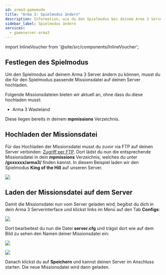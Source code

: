 ```yaml
---
id: arma3-gamemode
title: "Arma 3: Spielmodus ändern"
description: Information, wie du den Spielmodus bei deinem Arma 3 Server von ZAP-Hosting - ZAP-Hosting.com Dokumentation
sidebar_label: Spielmodus ändern
services:
  - gameserver-arma3
---
```


import InlineVoucher from '@site/src/components/InlineVoucher';

## Festlegen des Spielmodus

Um den Spielmodus auf deinem Arma 3 Server ändern zu können, musst du die für den Spielmodus passende Missionsdatei auf deinen Server hochladen.

Folgende Missionsdateien bieten wir aktuell an, ohne dass du diese hochladen musst:

- Arma 3 Wasteland

Diese liegen bereits in deinem **mpmissions** Verzeichnis.

<InlineVoucher />

## Hochladen der Missionsdatei

Für das Hochladen der Missionsdatei musst du zuvor via FTP auf deinen Server verbinden: [Zugriff per FTP](gameserver-ftpaccess.md).
Dort lädst du nun die entsprechende Missionsdatei in dein **mpmissions** Verzeichnis, welches du unter **/gxxxxxx/arma3/** finden kannst.
In diesem Beispiel laden wir den Spielmodus **King of the Hill** auf unseren Server.

![](https://screensaver01.zap-hosting.com/index.php/s/G5NgqNBMZnrWJfM/preview)


## Laden der Missionsdatei auf dem Server

Damit die Missionsdatei nun vom Server geladen wird, begibst du dich in dein Arma 3 Serverinterface und klickst links im Menü auf den Tab **Configs**:

![](https://screensaver01.zap-hosting.com/index.php/s/srNH4ym9xxECTZM/preview)

Dort bearbeitest du nun die Datei **server.cfg** und trägst dort wie auf dem Bild zu sehen den Namen deiner Missionsdatei ein: 

![](https://screensaver01.zap-hosting.com/index.php/s/QQXQ2NxSpyQAyYC/preview)

![](https://screensaver01.zap-hosting.com/index.php/s/QT6RnFynAJJG6zP/preview)

Danach klickst du auf **Speichern** und kannst deinen Server im Anschluss starten. Die neue Missionsdatei wird dann geladen.

<InlineVoucher />
